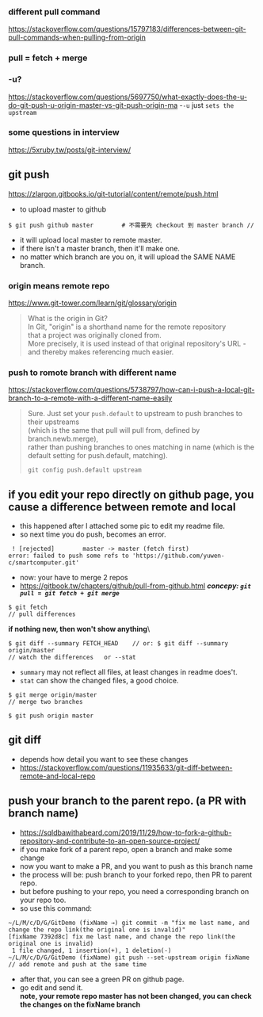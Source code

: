 ### different pull command
https://stackoverflow.com/questions/15797183/differences-between-git-pull-commands-when-pulling-from-origin

### pull = fetch + merge

### -u?
https://stackoverflow.com/questions/5697750/what-exactly-does-the-u-do-git-push-u-origin-master-vs-git-push-origin-ma
-```-u``` just ```sets the upstream```

### some questions in interview
https://5xruby.tw/posts/git-interview/


## git push <remote name> <branch name>
https://zlargon.gitbooks.io/git-tutorial/content/remote/push.html  
- to upload master to github
```
$ git push github master        # 不需要先 checkout 到 master branch //
```
- it will upload local master to remote master.
- if there isn't a master branch, then it'll make one.
- no matter which branch are you on, it will upload the SAME NAME branch.

### origin means remote repo
https://www.git-tower.com/learn/git/glossary/origin
> What is the origin in Git?    
> In Git, "origin" is a shorthand name for the remote repository     
> that a project was originally cloned from.      
> More precisely, it is used instead of that original repository's URL - and thereby makes referencing much easier.    

### push to romote branch with different name
https://stackoverflow.com/questions/5738797/how-can-i-push-a-local-git-branch-to-a-remote-with-a-different-name-easily
> Sure. Just set your ```push.default``` to upstream to push branches to their upstreams    
> (which is the same that pull will pull from, defined by branch.newb.merge),    
> rather than pushing branches to ones matching in name (which is the default setting for push.default, matching).    
>    
> ```git config push.default upstream```


## if you edit your repo directly on github page, you cause a difference between remote and local
- this happened after I attached some pic to edit my readme file.
- so next time you do push, becomes an error.
```
 ! [rejected]        master -> master (fetch first)
error: failed to push some refs to 'https://github.com/yuwen-c/smartcomputer.git'
```
- now: your have to merge 2 repos
- https://gitbook.tw/chapters/github/pull-from-github.html
***concepy: ```git pull = git fetch + git merge```***
```
$ git fetch 
// pull differences
```
**if nothing new, then won't show anything**\
```
$ git diff --summary FETCH_HEAD    // or: $ git diff --summary origin/master
// watch the differences   or --stat
```
- ```summary``` may not reflect all files, at least changes in readme does't. 
- ```stat``` can show the changed files, a good choice.
```
$ git merge origin/master
// merge two branches

$ git push origin master
```
## git diff
- depends how detail you want to see these changes
- https://stackoverflow.com/questions/11935633/git-diff-between-remote-and-local-repo

## push your branch to the parent repo. (a PR with branch name)
- https://sqldbawithabeard.com/2019/11/29/how-to-fork-a-github-repository-and-contribute-to-an-open-source-project/
- if you make fork of a parent repo, open a branch and make some change
- now you want to make a PR, and you want to push as this branch name
- the process will be: push branch to your forked repo, then PR to parent repo.
- but before pushing to your repo, you need a corresponding branch on your repo too.
- so use this command:
```
~/L/M/c/D/G/GitDemo (fixName →) git commit -m "fix me last name, and change the repo link(the original one is invalid)"
[fixName 7392d8c] fix me last name, and change the repo link(the original one is invalid)
 1 file changed, 1 insertion(+), 1 deletion(-)
~/L/M/c/D/G/GitDemo (fixName) git push --set-upstream origin fixName   // add remote and push at the same time
```
- after that, you can see a green PR on github page. 
- go edit and send it.\
**note, your remote repo master has not been changed, you can check the changes on the fixName branch**



